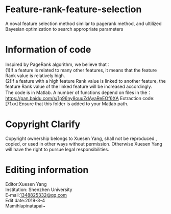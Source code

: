 # Feature-rank-feature-selection
A noval feature selection method similar to pagerank method, and ultilized Bayesian optimization to search appropriate parameters
# Information of code  
Inspired by PageRank algorithm, we believe that：   
(1)If a feature is related to many other features, it means that the feature Rank value is relatively high.   
(2)If a feature with a high feature Rank value is linked to another feature, the feature Rank value of the linked feature will be increased accordingly.   
The code is in Matlab. A number of functions depend on files in the：https://pan.baidu.com/s/1p96ny8ouuZdAyaReEOf6XA Extraction code:[71xv] Ensure that this folder is added to your Matlab path.   
# Copyright Clarify    
Copyright ownership belongs to Xuesen Yang, shall not be reproduced , copied, or used in other ways without permission. Otherwise Xuesen Yang will have the right to pursue legal responsibilities.    
# Editing information      
Editor:Xuesen Yang              
Institution: Shenzhen University             
E-mail:1348825332@qq.com            
Edit date:2019-3-4   
Mamihlapinatapai~

